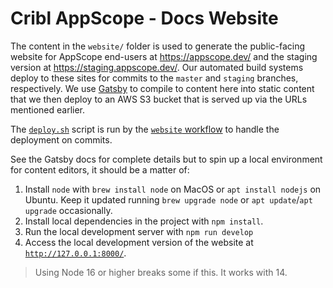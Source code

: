 # Cribl AppScope - Docs Website

The content in the `website/` folder is used to generate the public-facing website for AppScope end-users at <https://appscope.dev/> and the staging version at <https://staging.appscope.dev/>. Our automated build systems deploy to these sites for commits to the `master` and `staging` branches, respectively. We use [Gatsby](https://www.gatsbyjs.com/) to compile to content here into static content that we then deploy to an AWS S3 bucket that is served up via the URLs mentioned earlier.

The [`deploy.sh`](./deploy.sh) script is run by the [`website` workflow](../.gitlab/workflows/../../.github/workflows/website.yml) to handle the deployment on commits.

See the Gatsby docs for complete details but to spin up a local environment for content editors, it should be a matter of:
1. Install `node` with `brew install node` on MacOS or `apt install nodejs` on Ubuntu. Keep it updated running `brew upgrade node` or `apt update`/`apt upgrade` occasionally.
2. Install local dependencies in the project with `npm install`.
3. Run the local development server with `npm run develop`
4. Access the local development version of the website at [`http://127.0.0.1:8000/`](https://127.0.0.1:8000/).

> Using Node 16 or higher breaks some if this. It works with 14.
